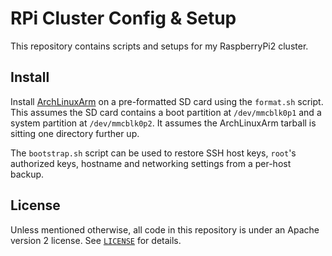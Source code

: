 # RPi Cluster Config & Setup

This repository contains scripts and setups for my RaspberryPi2 cluster.

## Install
Install [ArchLinuxArm](https://archlinuxarm.org/) on a pre-formatted SD card
using the `format.sh` script. This assumes the SD card contains a boot partition
at `/dev/mmcblk0p1` and a system partition at `/dev/mmcblk0p2`. It assumes the
ArchLinuxArm tarball is sitting one directory further up.

The `bootstrap.sh` script can be used to restore SSH host keys, `root`'s
authorized keys, hostname and networking settings from a per-host backup.

## License
Unless mentioned otherwise, all code in this repository is under an Apache
version 2 license. See [`LICENSE`](LICENSE) for details.
